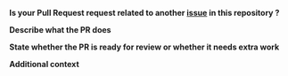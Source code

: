 **Is your Pull Request request related to another [issue](https://github.com/pietrop/digital-paper-edit-client) in this repository ?**      
<!-- _If so please link to other issues and PRs as appropriate_ -->

**Describe what the PR does**    
<!-- _A clear and concise description of what the PR does. Feel free to use bulletpoints and checkboxes if needed [...]_ -->


**State whether the PR is ready for review or whether it needs extra work**    
<!-- _If you are still working on it and just setting it up for later review, or if it's ready to be reviewed for merging_ -->

**Additional context**    
<!-- Add any other context or screenshots about the PR. -->


<!-- 
## User Story / Context
|As a ...|I want ...|So that ...|
|-|-|-|
|<Who>|<What>|<Why>|

## Acceptance Criteria
- <Criteria to satisfy the PR Issue>

## Definitions of Done
- [ ] Runs locally
- [ ] Runs remotely
- [ ] Test passes
- [ ] Demonstrated
- [ ] Deployed to Cosmos on Test and Live
- [ ] Documentation
  - [ ] Developer Documentation - [repo's README|<link>]
  - [ ] Stakeholder Documentation - [Confluence|<link>]
  - [ ] Operational Documentation - [Runbook|<link>]
- [ ] Peer reviewed by:
-->
